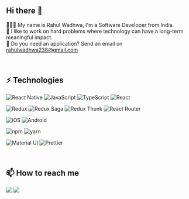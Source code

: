 ## Hi there 👋

🧑🏻‍💻 My name is Rahul Wadhwa, I'm a Software Developer from India.  
🔭 I like to work on hard problems where technology can have a long-term meaningful impact.  
📩 Do you need an application? Send an email on rahulwadhwa238@gmail.com


<br />

## ⚡️ Technologies
![React Native](https://img.shields.io/badge/-React-%23282C34?style=flat-square&logo=react)
![JavaScript](https://img.shields.io/badge/-JavaScript-%23F7DF1C?style=flat-square&logo=javascript&logoColor=000000&labelColor=%23F7DF1C&color=%23FFCE5A)
![TypeScript](https://img.shields.io/badge/-TypeScript-007ACC?style=flat-square&logo=typescript&logoColor=white)
![React](https://img.shields.io/badge/-React-%23282C34?style=flat-square&logo=react)

![Redux](https://img.shields.io/badge/-Redux-764ABC?style=flat-square&logo=redux)
![Redux Saga](https://img.shields.io/badge/-Redux_Saga-999999?style=flat-square&logo=redux-saga&logoColor=white)
![Redux Thunk](https://img.shields.io/badge/-Redux_Saga-999999?style=flat-square&logo=redux-thunk&logoColor=white)
![React Router](https://img.shields.io/badge/-React_Router-CA4245?style=flat-square&logo=react-router&logoColor=white)

![iOS](https://img.shields.io/badge/-Sass-%23CC6699?style=flat-square&logo=sass&logoColor=ffffff)
![Android](https://img.shields.io/badge/-Styled_Components-DB7093?style=flat-square&logo=styled-components&logoColor=white)

![npm](https://img.shields.io/badge/-ESLint-%234B32C3?style=flat-square&logo=npm)
![yarn](https://img.shields.io/badge/-ESLint-%234B32C3?style=flat-square&logo=yarn)

![Material UI](https://img.shields.io/badge/-Material_UI-0081CB?style=flat-square&logo=material-ui&logoColor=white)
![Prettier](https://img.shields.io/badge/-Prettier-F7B93E?style=flat-square&logo=prettier&logoColor=111)

<br />

## 📫 How to reach me

[![](https://img.shields.io/badge/-@parmeet_singh_codes-0A66C2?style=flat-square&logo=LinkedIn&logoColor=ffffff)](https://www.linkedin.com/in/rahul-wadhwa-452121165/)
[![](https://img.shields.io/badge/-parmeetsasija@gmail.com-EA4335?style=flat-square&logo=gmail&logoColor=fff)](mailto:rahulwadhwa238@gmail.com)
<!-- [![](https://img.shields.io/website?color=0ab9e6&style=flat-square&up_message=xlbd.me&url=https%3A%2F%2Fxlbd.me)](https://xlbd.me) -->
   
